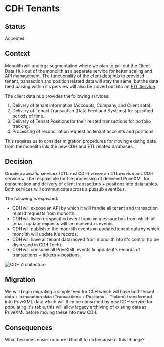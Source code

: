 # CDH Tenants


## Status

Accepted

## Context

Monolith will undergo segmentation where we plan to pull out the Client Data Hub out of the monolith as a separate service for better scaling and API management. The functionality of the client data hub to provided tenant, transaction and position related data will stay the same, but the data feed parsing within it's perview will also be moved out into an [ETL Service](./etl.md).

The client data hub provides the following services:

1. Delivery of tenant information (Accounts, Company, and Client data).
2. Delivery of Tenant Transaction (Data Feed and Systems) for specified periods of time.
3. Delivery of Tenant Positions for their related transactions for porfolio tracking.
4. Processing of reconciliation request on tenant accounts and positions.

This requires us to consider migration procedures for moving existing data from the monolith into the new CDH and ETL related databases.


## Decision

Create a specific services (ETL and CDH) where an ETL service and CDH service will be responsible for the processing of delivered PriveXML for consumption and delivery of client transactions + positions into data tables. Both services will communicate across a pubsub event bus.

The following is expected:


- CDH will expose an API by which it will handle all tenant and transaction related requests from monolith. 
- CDH will listen on specified event topic on message bus from which all tenant update requests will be received as events
- CDH will publish to the monolith events on updated tenant data by which monolith will update it's records.
- CDH will have all tenant data moved from monolith into it's control (to be discussed in CDH Tech).
- CDH will consume all PriveXML events to update it's records of transactions + tickers + positions.


![CDH Architecture](../assets/images/aab_workshop/aab_5.jpg)

## Migration

We will begin migrating a simple feed for CDH which will have both tenant data + transaction data (Transactions + Positions + Tickers) transformed into PriveXML data
which will then be consumed by new CDH service for populating it's table, this will allow legacy archiving of existing data as PriveXML before moving these into new CDH.

## Consequences

What becomes easier or more difficult to do because of this change?